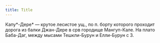```yaml
---
title: Title
---
```


Капу*-Дере* — крутое лесистое ущ., по п. борту которого проходит дорога из балки
Джан-Дере в срв городище Мангуп-Кале. На плато Баба-Даг, между мысами
Тешкли-Бурун и Елли-Бурун с З.
